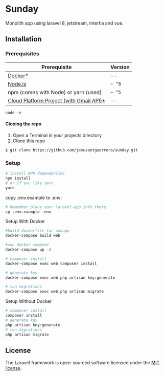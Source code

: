 # Sunday 
Monolith app using laravel 8, jetstream, intertia and vue.

## Installation

### Prerequisites

| Prerequisite                                          | Version |
| ------------------------------------------------------| ------- |
| [Docker*]()                                           |    --   |
| [Node.js](http://nodejs.org)                          | `~ ^8`  |
| npm (comes with Node) or yarn (used)                  | `~ ^5`  |
| [Cloud Platform Project (with Gmail API)*](https://developers.google.com/gmail/api/quickstart/js)                                |    --   |

```shell
node -v
```

#### Cloning the repo

1. Open a Terminal in your projects directory 
2. Clone this repo

```shell
$ git clone https://github.com/jesusantguerrero/sunday.git

```
### Setup
```bash
# Install NPM dependencies
npm install 
# or If you like yarn
yarn

```

copy .env.example to .env:

```bash
# Remember place your laravel-app info there:
cp .env.example .env

```

Setup With Docker
```bash
#build dockerfile for webapp
docker-compose build web

#run docker compose
docker-compose up -d

# composer install
docker-compose exec web composer install

# generate key
docker-compose exec web php artisan key:generate

# run migrations
docker-compose exec web php artisan migrate
```

Setup Without Docker
```bash
# composer install
composer install
# generate key
php artisan key:generate
# run migrations
php artisan migrate
```

## License
The Laravel framework is open-sourced software licensed under the [MIT license](https://opensource.org/licenses/MIT).
